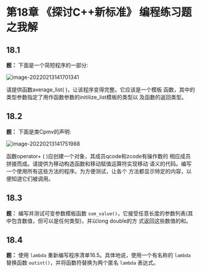 # 第18章 《探讨C++新标准》 编程练习题之我解

## 18.1

**题：** 下面是一个简短程序的一部分:

![image-20220213141701341](https://assets.ng-tech.icu/item/image-20220213141701341.png)

请提供函数average_list( )，让该程序变得完整。它应该是一个模板 函数，其中的类型参数指定了用作函数参数的initilize_list模板的类型以 及函数的返回类型。

## 18.2 

**题：** 下面是类Cpmv的声明:

![image-20220213141751988](https://assets.ng-tech.icu/item/image-20220213141751988.png)

函数operator+ ( )应创建一个对象，其成员qcode和zcode有操作数的 相应成员拼接而成。请提供为移动构造函数和移动赋值运算符实现移动 语义的代码。编写一个使用所有这些方法的程序。为方便测试，让各个 方法都显示特定的内容，以便知道它们被调用。



## 18.3 

**题：** 编写并测试可变参数模板函数 `sum_value()`，它接受任意长度的参数列表(其中包含数值，但可以是任何类型)，并以long double的方 式返回这些数值的和。



## 18.4 

**题：** 使用 `lambda` 重新编写程序清单16.5。具体地说，使用一个有名称的 `lambda` 替换函数 `outint()`，并将函数符替换为两个匿名 `lambda` 表达式。











